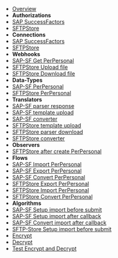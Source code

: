- [Overview](overview.md)
- **Authorizations**
- [SAP SuccessFactors](authorizations/SAPSuccessFactors-Auth_Basic.md)
- [SFTPStore](authorizations/SFTPStore-Auth_Basic.md)
- **Connections**
- [SAP SuccessFactors](connections/SAPSuccessFactors-Connection.md)
- [SFTPStore](connections/SFTPStore-Connection.md)
- **Webhooks**
- [SAP-SF Get PerPersonal](webhooks/SAPSuccessFactors-get_perpersonal.md)
- [SFTPStore Upload file](webhooks/SFTPStore-upload_file.md)
- [SFTPStore Download file](webhooks/SFTPStore-download_file.md)
- **Data-Types**
- [SAP-SF PerPersonal](data-types/SAPSuccessFactors-PerPersonal.md)
- [SFTPStore PerPersonal](data-types/SFTPStore-PerPersonal.md)
- **Translators**
- [SAP-SF parser response](translators/parse_from_sapsf_api_response_to_sapsf_perpersonal.md)
- [SAP-SF template upload](translators/parse_from_sapsf_perpersonal_to_sftp_server_upload_request.md)
- [SAP-SF converter](translators/parse_from_sapsf_to_sftpstore_perpersonal.md)
- [SFTPStore template upload](translators/parse_from_sftpstore_perpersonal_to_sftp_server_upload_request.md)
- [SFTPStore parser download](translators/parse_from_sftp_server_download_response_to_sftpstore_perpersonal.md)
- [SFTPStore converter](translators/parse_from_sftpstore_to_sapsf_perpersonal.md)
- **Observers**
- [SFTPStore after create PerPersonal](observers/SFTPStore-PerPersonal-throw_after_creating.md)
- **Flows**
- [SAP-SF Import PerPersonal](flows/do_import_from_sapsf_perpersonal.md)
- [SAP-SF Export PerPersonal](flows/do_export_from_sapsf_to_sftp_server_perpersonal.md)
- [SAP-SF Convert PerPersonal](flows/do_convert_from_sapsf_to_sftpstote_perpersonal.md)
- [SFTPStore Export PerPersonal](flows/do_export_from_sftpstore_to_sftp_server_perpersonal.md)
- [SFTPStore Import PerPersonal](flows/do_import_from_sftp_server_perpersonal.md)
- [SFTPStore Convert PerPersonal](flows/do_convert_from_sftpstote_to_sapsf_perpersonal.md)
- **Algorithms**
- [SAP-SF Setup import before submit](algorithms/sapsf-setup_import_before_submit.md)
- [SAP-SF Setup import after callback](algorithms/sapsf-setup_import_next_page_after_callback.md)
- [SAP-SF Convert import after callback](algorithms/sapsf-convert_import_perpersonal_after_callback.md)
- [SFTP-Store Setup import before submit](algorithms/sftpstore-setup_import_before_submit.md)
- [Encrypt](algorithms/miesh-encrypt.md)
- [Decrypt](algorithms/miesh-decrypt.md)
- [Test Encrypt and Decrypt](algorithms/miesh-encrypt-decrypt.md)
